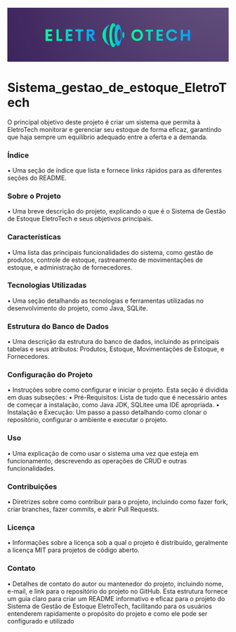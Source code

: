

![Logo](https://github.com/Weuller13/Sistema_gestao_de_estoque_EletroTech/blob/main/WhatsApp%20Image%202023-12-12%20at%2020.58.54.jpeg)

# Sistema_gestao_de_estoque_EletroTech
O principal objetivo deste projeto é criar um sistema que permita à EletroTech monitorar e gerenciar seu estoque de forma eficaz, garantindo que haja sempre um equilíbrio adequado entre a oferta e a demanda.


### Índice
• Uma seção de índice que lista e fornece links rápidos para as diferentes seções
do README.

### Sobre o Projeto
• Uma breve descrição do projeto, explicando o que é o Sistema de Gestão de
Estoque EletroTech e seus objetivos principais.
### Características
• Uma lista das principais funcionalidades do sistema, como gestão de produtos,
controle de estoque, rastreamento de movimentações de estoque, e
administração de fornecedores.
### Tecnologias Utilizadas
• Uma seção detalhando as tecnologias e ferramentas utilizadas no
desenvolvimento do projeto, como Java, SQLite.
### Estrutura do Banco de Dados
• Uma descrição da estrutura do banco de dados, incluindo as principais tabelas e
seus atributos: Produtos, Estoque, Movimentações de Estoque, e Fornecedores.
### Configuração do Projeto
• Instruções sobre como configurar e iniciar o projeto. Esta seção é dividida em
duas subseções:
• Pré-Requisitos: Lista de tudo que é necessário antes de começar a
instalação, como Java JDK, SQLitee uma IDE apropriada.
• Instalação e Execução: Um passo a passo detalhando como clonar o
repositório, configurar o ambiente e executar o projeto.

### Uso
• Uma explicação de como usar o sistema uma vez que esteja em funcionamento,
descrevendo as operações de CRUD e outras funcionalidades.
### Contribuições
• Diretrizes sobre como contribuir para o projeto, incluindo como fazer fork, criar
branches, fazer commits, e abrir Pull Requests.
### Licença
• Informações sobre a licença sob a qual o projeto é distribuído, geralmente a
licença MIT para projetos de código aberto.
### Contato
• Detalhes de contato do autor ou mantenedor do projeto, incluindo nome, e-mail,
e link para o repositório do projeto no GitHub.
Esta estrutura fornece um guia claro para criar um README informativo e eficaz para o
projeto do Sistema de Gestão de Estoque EletroTech, facilitando para os usuários
entenderem rapidamente o propósito do projeto e como ele pode ser configurado e
utilizado
